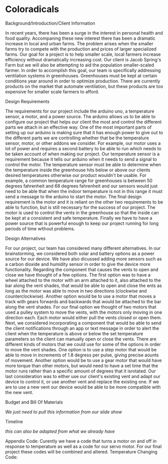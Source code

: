 Coloradicals
===========
Background/Introduction/Client Information

  In recent years, there has been a surge in the interest in personal health and food quality. Accompaning these new interest there has been a dramatic increase in local and urban farms. The problem arises when the smaller farms try to compete with the production and prices of larger specialized farms. Our goal for a project is to help smaller scale, local farmers increase efficiency without dramatically increasing cost. Our client is Jacob Spring's Farm but we will also be attempting to aid the population smaller-scaled farmer. In order to accomplish this goal, our team is specifically addressing ventilation systems in greenhouses. Greenhouses must be kept at certain conditions year around in order to optimize production. There are currently products on the market that automate ventilation, but these products are too expensive for smaller scale farmers to afford.

Design Requirements

  The requirements for our project include the arduino uno, a temperature sensor, a motor, and a power source. The arduino allows us to be able to configure our project that helps our client the most and control the different parts we attach in an effective way. One of the most important parts of setting up our arduino is making sure that it has enough power to give out to the different parts we are controlling whether that be the temperature sensor, motor, or other addons we consider. For example, our motor uses a lot of power and requires a second battery to be able to run which needs to be taken account of when making our project. Our temperature sensor is a requirement because it tells our arduino when it needs to send a signal to control the motor. The temperature sensor must be able to determine when the temperature inside the greenhouse hits below or above our clients desired temperatures otherwise our product wouldn't be usable. For example, a common temperature range for greenhouses is between 50 degrees fahrenheit and 68 degrees fahrenheit and our sensors would just need to be able that when the indoor temperature is not in this range it must send a message to the arduino to start the motor. The final design requirement is the motor and it is reliant on the other two requirements to be able to function, but is still necessary for the success of our project. The motor is used to control the vents in the greenhouse so that the inside can be kept at a consistent and safe temperature. Finally we have to have a power source that is powerful enough to keep our project running for long periods of time without problems.
  
Design Alternatives
  
  For our project, our team has considered many different alternatives. In our brainstorming, we considered both solar and battery options as a power source for our device. We have also dicussed adding more sensors such as a carbon dioxide and humidity sensor in order to give the device more functionality. Regarding the component that causes the vents to open and close we have thought of a few options. The first option was to have a wheel attached to the motor with an arm attached to it, also attached to the bar along the vent shades, that would be able to open and close the ents as long as the motor was able to move in two directions (clockwise and counterclockwise). Another option would be to use a motor that moves a track with gears forwards and backwards that would be attached to the bar along the vent shades. For our final option we thought of two motors that used a pulley system to move the vents, with the motors only moving in one direction each. Each motor would either pull the vents closed or open them. Next, we considered incorporating a component that would be able to send the client notifications through an app or text message in order to alert the client when the temperature is above or below the set temperature parameters so the client can manually open or close the vents. There are different kinds of motors that we could use for some of the options in order to move the vent shades. One option is to use a step motor that would be able to move in increments of 1.8 degress per pulse, giving precise aounts of movement. Another option would be to use a gear motor that would have more torque than other motors, but would need to have a set time that the motor runs rather than a specific amount of degrees that it isrotated. Our last consideration was to either use our client's existing vent and adapt our device to control it, or use another vent and replace the existing one. If we are to use a new vent our device would be able to be more compatible with the new vent.
  
Budget and Bill Of Materials
  
  *We just need to pull this information from our slide show*
  
Timeline

  *this can also be adapted from what we already have*
  
Appendix
  Code: Curently we have a code that turns a motor on and off in response to temperature as well as a code for our servo motor. For our final project these codes will be combined and altered.
    Temperature Changing Code:
